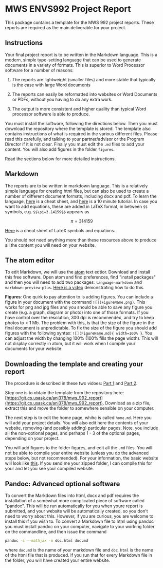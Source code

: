 ---
---

# MWS ENVS992 Project Report

This package contains a template for the MWS 992 project reports. These reports are required as the main deliverable for your project.

## Instructions

Your final project report is to be written in the Markdown language. This is a modern, simple type-setting language that can be used to generate documents in a variety of formats. This is superior to Word Processor software for a number of reasons:

1. The reports are lightweight (smaller files) and more stable that typically is the case with large Word documents

2. The reports can easily be reformatted into websites or Word Documents or PDFs, without you having to do any extra work.

3. The output is more consistent and higher quality than typical Word processor software is able to produce. 

You must install the software, following the directions below. Then you must download the repository where the template is stored. The template also contains instructions of what is required in the various different files. Please read this carefully, and talking to your partner/advisor or the Program Director if it is not clear. Finally you must edit the `.md` files to add your content. You will also add figures in the folder `figures`.

Read the sections below for more detailed instructions.


## Markdown

The reports are to be written in markdown language. This is a relatively simple language for creating html files, but can also be used to create a number of different document formats, including docx and pdf. To learn the language, [here](https://github.com/adam-p/markdown-here/wiki/Markdown-Cheatsheet) is a cheat sheet, and [here](https://www.markdowntutorial.com) is a 10 minute tutorial. In case you want to add equations, these are added in LaTeX format, in between `$$` symbols, e.g. `$$\pi=3.14159$$` appears as

$$\pi=314159$$

[Here](https://davidhamann.de/2017/06/12/latex-cheat-sheet/) is a cheat sheet of LaTeX symbols and equations.

You should not need anything more than these resources above to produce all the content you will need on your website.

## The atom editor

To edit Markdown, we will use the [atom](http://atom.io) text edtior. Download and install this free software. Open atom and find preferences, find "install packages" and then you will need to add two packages: `language-markdown` and `markdown-preview-plus`. [Here is a video](https://youtu.be/djkes2a_rxI) demonstrating how to do this.

**Figures**: One quirk to pay attention to is adding figures. You can include a figure in your document with the command `![](FigureName.png)`. This works for png and jpg files and you should be able to save any figure you create (e.g. a graph, diagram or photo) into one of those formats. If you have control over the resolution, 300 dpi is recommended, and try to keep photos to < 1 Mb. The problem with this, is that the size of the figure in the final document is unpredictable. To fix the size of the figure you should add figures with the following syntax: `![](FigureName.md){ width=100% }`. You can adjust the width by changing 100% (100% fills the page width). This will not display correctly in atom, but it will work when I compile your documents for your website.

## Downloading the template and creating your report

The procedure is described in these two vidoes: [Part 1](https://youtu.be/2QEhr2t_8DU) and [Part 2](https://youtu.be/5mDQG37GFc4).

Step one is to obtain the template from the repository here: [https://git.cs.usask.ca/ani378/mws_992_report](https://git.cs.usask.ca/ani378/mws_992_report). Download as a zip file, extract this and move the folder to somewhere sensible on your computer. 

The next step is to edit the home page, whihc is called `home.md`. Here you will add your project details. You will also edit here the contents of your website, removing (and possibly adding) particular pages. Note, you include all the non-optional pages, and perhaps 1 - 3 of the optional pages, depending on your project.

You will add figures to the folder figures, and edit all the `.md` files. You will not be able to compile your entire website (unless you do the advanced steps below, but not recommended). For your information, the basic website will look like [this](http://homepage.usask.ca/~ani378/MWS_demo/home.html). If you send me your zipped folder, I can compile this for your and let you see your compiled website. 

## Pandoc: Advanced optional software

To convert the Markdown files into html, docx and pdf requires the installation of a somewhat more complicated piece of software called "pandoc". This will be run automatically for you when youre report is submitted, and your website will be automatically created, so you don't need to worry about this. However, if you are curious, you are welcome to install this if you wish to. To convert a Markdown file to html using pandoc you must install pandoc on your computer, navigate to your working folder on the commandline, and then issue the command

```bash
pandoc -s --mathjax -o doc.html doc.md
```

where `doc.md` is the name of your markdown file and `doc.html` is the name of the html file that is produced. If you run that for every Markdown file in the folder, you will have created your entire website.
